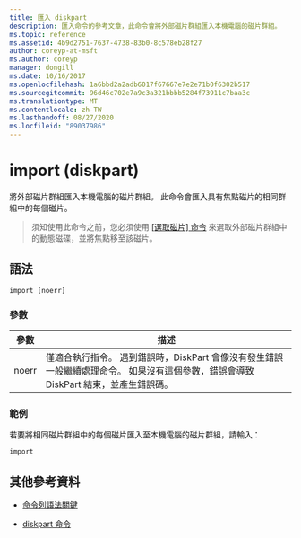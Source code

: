 ```yaml
---
title: 匯入 diskpart
description: 匯入命令的參考文章，此命令會將外部磁片群組匯入本機電腦的磁片群組。
ms.topic: reference
ms.assetid: 4b9d2751-7637-4738-83b0-8c578eb28f27
author: coreyp-at-msft
ms.author: coreyp
manager: dongill
ms.date: 10/16/2017
ms.openlocfilehash: 1a6bbd2a2adb6017f67667e7e2e71b0f6302b517
ms.sourcegitcommit: 96d46c702e7a9c3a321bbbb5284f73911c7baa3c
ms.translationtype: MT
ms.contentlocale: zh-TW
ms.lasthandoff: 08/27/2020
ms.locfileid: "89037986"
---
```

# <a name="import-diskpart"></a>import (diskpart)

將外部磁片群組匯入本機電腦的磁片群組。 此命令會匯入具有焦點磁片的相同群組中的每個磁片。

> 須知使用此命令之前，您必須使用 [ [選取磁片] 命令](select-disk.md) 來選取外部磁片群組中的動態磁碟，並將焦點移至該磁片。

## <a name="syntax"></a>語法

```
import [noerr]
```

### <a name="parameters"></a>參數

| 參數 | 描述 |
| --------- | ----------- |
| noerr | 僅適合執行指令。 遇到錯誤時，DiskPart 會像沒有發生錯誤一般繼續處理命令。 如果沒有這個參數，錯誤會導致 DiskPart 結束，並產生錯誤碼。 |

### <a name="examples"></a>範例

若要將相同磁片群組中的每個磁片匯入至本機電腦的磁片群組，請輸入：

```
import
```

## <a name="additional-references"></a>其他參考資料

- [命令列語法關鍵](command-line-syntax-key.md)

- [diskpart 命令](diskpart.md)
